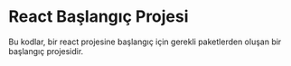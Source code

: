 # React Başlangıç Projesi 

Bu kodlar, bir react projesine başlangıç için gerekli paketlerden oluşan bir başlangıç projesidir.